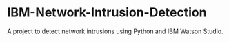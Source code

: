 # IBM-Network-Intrusion-Detection
A project to detect network intrusions using Python and IBM Watson Studio.
